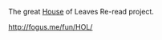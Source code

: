 The great [House](http://en.wikipedia.org/wiki/House_of_Leaves) of Leaves Re-read project.

<http://fogus.me/fun/HOL/>
